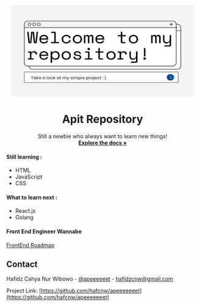 <p align="center">
  <a>
    <img src="https://github.com/hafcnw/apeeeeeeet/blob/2fcb75df614fa2e8899c8e949386fbdd28143670/Welcome%20to%20my%20repository!.png" alt="Banner" width="480" height="240">
  </a>

  <h1 align="center">Apit Repository</h1>

  <p align="center">
    Still a newbie who always want to learn new things!
    <br />
  <a href="https://github.com/hafcnw/apeeeeeeet.git"><strong>Explore the docs »</strong></a>
</p>

#### Still learning :
* HTML
* JavaScript
* CSS

#### What to learn next :
* React.js
* Golang

#### Front End Engineer Wannabe
[FrontEnd Roadmap](https://roadmap.sh/frontend)

<!-- CONTACT -->
## Contact

Hafidz Cahya Nur Wibowo - [@apeeeeeet](https://instagram.com/apeeeeeeet) - hafidzcnw@gmail.com

Project Link: [https://github.com/hafcnw/apeeeeeeet](https://github.com/hafcnw/apeeeeeeet)
